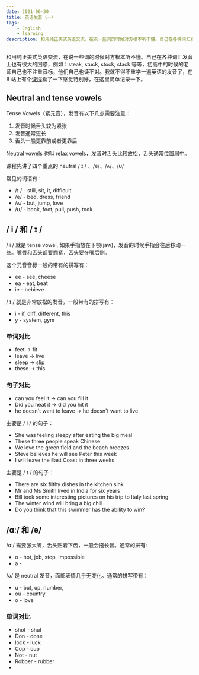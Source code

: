 ```yaml
---
date: 2021-06-30
title: 英语发音（一）
tags:
    - English
    - learning
description: 和用纯正美式英语交流，在说一些词的时候对方根本听不懂。自己在各种词汇发音上也有很大的困惑，例如：steak, stuck, stock, stack 等等，初高中的时候的老师自己也不注重音标，他们自己也读不对。我就不得不重学一遍英语的发音了。
---
```


和用纯正美式英语交流，在说一些词的时候对方根本听不懂。自己在各种词汇发音上也有很大的困惑，例如：steak, stuck, stock, stack 等等，初高中的时候的老师自己也不注重音标，他们自己也读不对。我就不得不重学一遍英语的发音了，在 B 站上有个[课程](https://www.bilibili.com/video/BV1L4411V7Cm/?vd_source=8998f4c1af57946a59db95517e3539c0)看了一下感觉特别好，在这里简单记录一下。

## Neutral and tense vowels

Tense Vowels（紧元音），发音有以下几点需要注意：

1. 发音时候舌头较为紧张
2. 发音通常更长
3. 舌头一般更靠前或者更靠后

Neutral vowels 也叫 relax vowels，发音时舌头比较放松，舌头通常位置居中。

课程先讲了四个重点的 neutral / ɪ / 、/e/、/ʌ/、/ʊ/

常见的词语有：

-   /ɪ / - still, sit, it, difficult
-   /e/ - bed, dress, friend
-   /ʌ/ - but, jump, love
-   /ʊ/ - book, foot, pull, push, took

## / i / 和 / ɪ /

/ i / 就是 tense vowel, 如果手指放在下颚(jaw)，发音的时候手指会往后移动一些。嘴唇和舌头都要绷紧，舌头要在嘴后侧。

这个元音音标一般的带有的拼写有：

-   ee - see, cheese
-   ea - eat, beat
-   ie - bebieve

/ ɪ / 就是非常放松的发音，一般带有的拼写有：

-   i - if, diff, different, this
-   y - system, gym

### 单词对比

-   feet -> fit
-   leave -> live
-   sleep -> slip
-   these -> this

### 句子对比

-   can you feel it -> can you fill it
-   Did you heat it -> did you hit it
-   he doesn't want to leave -> he doesn't want to live

主要是 / i / 的句子：

-   She was feeling sleepy after eating the big meal
-   These three people speak Chinese
-   We love the green field and the beach breezes
-   Steve believes he will see Peter this week
-   I will leave the East Coast in three weeks

主要是 / ɪ / 的句子：

-   There are six filthy dishes in the kitchen sink
-   Mr and Ms Smith lived in India for six years
-   Bill took some interesting pictures on his trip to Italy last spring
-   The winter wind will bring a big chill
-   Do you think that this swimmer has the ability to win?

## /ɑː/ 和 /ə/

/ɑː/ 需要张大嘴，舌头贴着下齿，一般会拖长音。通常的拼有:

-   o - hot, job, stop, impossible
-   a -

/ə/ 是 neutral 发音，面部表情几乎无变化。通常的拼写带有：

-   u - but, up, number,
-   ou - country
-   o - love

### 单词对比

-   shot - shut
-   Don - done
-   lock - luck
-   Cop - cup
-   Not - nut
-   Robber - rubber
-
